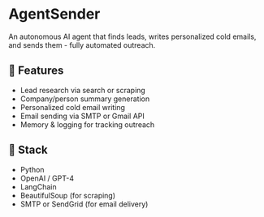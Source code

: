 # AgentSender
An autonomous AI agent that finds leads, writes personalized cold emails, and sends them - fully automated outreach.

## 🚀 Features
- Lead research via search or scraping
- Company/person summary generation
- Personalized cold email writing
- Email sending via SMTP or Gmail API
- Memory & logging for tracking outreach

## 🔧 Stack
- Python
- OpenAI / GPT-4
- LangChain 
- BeautifulSoup (for scraping)
- SMTP or SendGrid (for email delivery)
